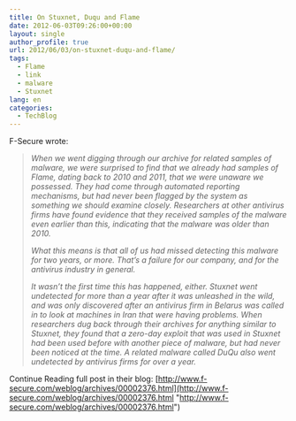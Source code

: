 ```yaml
---
title: On Stuxnet, Duqu and Flame
date: 2012-06-03T09:26:00+00:00
layout: single
author_profile: true
url: 2012/06/03/on-stuxnet-duqu-and-flame/
tags:
  - Flame
  - link
  - malware
  - Stuxnet
lang: en
categories: 
  - TechBlog
---
```

F-Secure wrote:

> _When we went digging through our archive for related samples of malware, we were surprised to find that we already had samples of Flame, dating back to 2010 and 2011, that we were unaware we possessed. They had come through automated reporting mechanisms, but had never been flagged by the system as something we should examine closely. Researchers at other antivirus firms have found evidence that they received samples of the malware even earlier than this, indicating that the malware was older than 2010._
> 
> _What this means is that all of us had missed detecting this malware for two years, or more. That’s a failure for our company, and for the antivirus industry in general._
> 
> _It wasn’t the first time this has happened, either. Stuxnet went undetected for more than a year after it was unleashed in the wild, and was only discovered after an antivirus firm in Belarus was called in to look at machines in Iran that were having problems. When researchers dug back through their archives for anything similar to Stuxnet, they found that a zero-day exploit that was used in Stuxnet had been used before with another piece of malware, but had never been noticed at the time. A related malware called DuQu also went undetected by antivirus firms for over a year._

Continue Reading full post in their blog: [http://www.f-secure.com/weblog/archives/00002376.html](http://www.f-secure.com/weblog/archives/00002376.html "http://www.f-secure.com/weblog/archives/00002376.html")